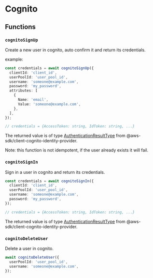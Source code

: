 # Cognito

## Functions

### `cognitoSignUp`


Create a new user in cognito, auto confirm it and return its credentials.

example:

```typescript
const credentials = await cognitoSignUp({
  clientId: 'client_id',
  userPoolId: 'user_pool_id',
  username: 'someone@example.com',
  password: 'my_password',
  attributes: [
    {
      Name: 'email',
      Value: 'someone@example.com',
    },
  ],
});

// credentials = {AccessToken: string, IdToken: string, ...}
```
The returned value is of type [AuthenticationResultType](https://docs.aws.amazon.com/cognito-user-identity-pools/latest/APIReference/API_AuthenticationResultType.html) from @aws-sdk/client-cognito-identity-provider.

Note: this function is not idempotent, if the user already exists it will fail.

### `cognitoSignIn`

Sign in a user in cognito and return its credentials.


```typescript
const credentials = await cognitoSignIn({
  clientId: 'client_id',
  userPoolId: 'user_pool_id',
  username: 'someone@example.com',
  password: 'my_password',
});

// credentials = {AccessToken: string, IdToken: string, ...}
```

The returned value is of type [AuthenticationResultType](https://docs.aws.amazon.com/cognito-user-identity-pools/latest/APIReference/API_AuthenticationResultType.html) from @aws-sdk/client-cognito-identity-provider.

### `cognitoDeleteUser`

Delete a user in cognito.


```typescript
await cognitoDeleteUser({
  userPoolId: 'user_pool_id',
  username: 'someone@example.com',
});
```

